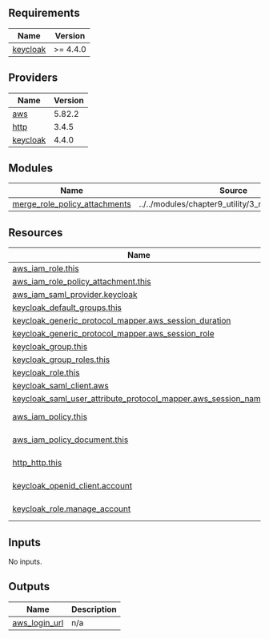 <!-- BEGIN_TF_DOCS -->
## Requirements

| Name | Version |
|------|---------|
| <a name="requirement_keycloak"></a> [keycloak](#requirement\_keycloak) | >= 4.4.0 |

## Providers

| Name | Version |
|------|---------|
| <a name="provider_aws"></a> [aws](#provider\_aws) | 5.82.2 |
| <a name="provider_http"></a> [http](#provider\_http) | 3.4.5 |
| <a name="provider_keycloak"></a> [keycloak](#provider\_keycloak) | 4.4.0 |

## Modules

| Name | Source | Version |
|------|--------|---------|
| <a name="module_merge_role_policy_attachments"></a> [merge\_role\_policy\_attachments](#module\_merge\_role\_policy\_attachments) | ../../modules/chapter9_utility/3_merge_map_in_list | n/a |

## Resources

| Name | Type |
|------|------|
| [aws_iam_role.this](https://registry.terraform.io/providers/hashicorp/aws/latest/docs/resources/iam_role) | resource |
| [aws_iam_role_policy_attachment.this](https://registry.terraform.io/providers/hashicorp/aws/latest/docs/resources/iam_role_policy_attachment) | resource |
| [aws_iam_saml_provider.keycloak](https://registry.terraform.io/providers/hashicorp/aws/latest/docs/resources/iam_saml_provider) | resource |
| [keycloak_default_groups.this](https://registry.terraform.io/providers/mrparkers/keycloak/latest/docs/resources/default_groups) | resource |
| [keycloak_generic_protocol_mapper.aws_session_duration](https://registry.terraform.io/providers/mrparkers/keycloak/latest/docs/resources/generic_protocol_mapper) | resource |
| [keycloak_generic_protocol_mapper.aws_session_role](https://registry.terraform.io/providers/mrparkers/keycloak/latest/docs/resources/generic_protocol_mapper) | resource |
| [keycloak_group.this](https://registry.terraform.io/providers/mrparkers/keycloak/latest/docs/resources/group) | resource |
| [keycloak_group_roles.this](https://registry.terraform.io/providers/mrparkers/keycloak/latest/docs/resources/group_roles) | resource |
| [keycloak_role.this](https://registry.terraform.io/providers/mrparkers/keycloak/latest/docs/resources/role) | resource |
| [keycloak_saml_client.aws](https://registry.terraform.io/providers/mrparkers/keycloak/latest/docs/resources/saml_client) | resource |
| [keycloak_saml_user_attribute_protocol_mapper.aws_session_name](https://registry.terraform.io/providers/mrparkers/keycloak/latest/docs/resources/saml_user_attribute_protocol_mapper) | resource |
| [aws_iam_policy.this](https://registry.terraform.io/providers/hashicorp/aws/latest/docs/data-sources/iam_policy) | data source |
| [aws_iam_policy_document.this](https://registry.terraform.io/providers/hashicorp/aws/latest/docs/data-sources/iam_policy_document) | data source |
| [http_http.this](https://registry.terraform.io/providers/hashicorp/http/latest/docs/data-sources/http) | data source |
| [keycloak_openid_client.account](https://registry.terraform.io/providers/mrparkers/keycloak/latest/docs/data-sources/openid_client) | data source |
| [keycloak_role.manage_account](https://registry.terraform.io/providers/mrparkers/keycloak/latest/docs/data-sources/role) | data source |

## Inputs

No inputs.

## Outputs

| Name | Description |
|------|-------------|
| <a name="output_aws_login_url"></a> [aws\_login\_url](#output\_aws\_login\_url) | n/a |
<!-- END_TF_DOCS -->
